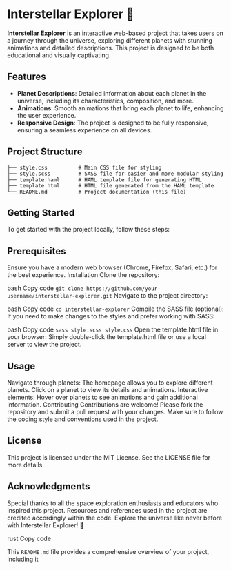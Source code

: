 # Interstellar Explorer 🌌

**Interstellar Explorer** is an interactive web-based project that takes users on a journey through the universe, exploring different planets with stunning animations and detailed descriptions. This project is designed to be both educational and visually captivating.

## Features

- **Planet Descriptions**: Detailed information about each planet in the universe, including its characteristics, composition, and more.
- **Animations**: Smooth animations that bring each planet to life, enhancing the user experience.
- **Responsive Design**: The project is designed to be fully responsive, ensuring a seamless experience on all devices.

## Project Structure

```plaintext
├── style.css          # Main CSS file for styling
├── style.scss         # SASS file for easier and more modular styling
├── template.haml      # HAML template file for generating HTML
├── template.html      # HTML file generated from the HAML template
└── README.md          # Project documentation (this file)
```
## Getting Started
To get started with the project locally, follow these steps:

## Prerequisites
Ensure you have a modern web browser (Chrome, Firefox, Safari, etc.) for the best experience.
Installation
Clone the repository:

bash
Copy code
```git clone https://github.com/your-username/interstellar-explorer.git```
Navigate to the project directory:

bash
Copy code
```cd interstellar-explorer```
Compile the SASS file (optional):
If you need to make changes to the styles and prefer working with SASS:

bash
Copy code
```sass style.scss style.css```
Open the template.html file in your browser:
Simply double-click the template.html file or use a local server to view the project.

## Usage
Navigate through planets: The homepage allows you to explore different planets. Click on a planet to view its details and animations.
Interactive elements: Hover over planets to see animations and gain additional information.
Contributing
Contributions are welcome! Please fork the repository and submit a pull request with your changes. Make sure to follow the coding style and conventions used in the project.

## License
This project is licensed under the MIT License. See the LICENSE file for more details.

## Acknowledgments
Special thanks to all the space exploration enthusiasts and educators who inspired this project.
Resources and references used in the project are credited accordingly within the code.
Explore the universe like never before with Interstellar Explorer! 🚀

rust
Copy code

This `README.md` file provides a comprehensive overview of your project, including it
